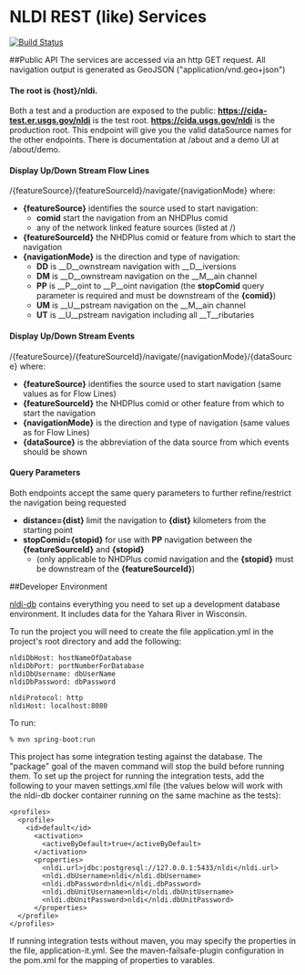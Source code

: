 # NLDI REST (like) Services

[![Build Status](https://travis-ci.org/ACWI-SSWD/nldi-services.svg?branch=master)](https://travis-ci.org/ACWI-SSWD/nldi-services)

##Public API
The services are accessed via an http GET request. All navigation output is generated as GeoJSON ("application/vnd.geo+json")

#### The root is {host}/nldi.
Both a test and a production are exposed to the public:
__https://cida-test.er.usgs.gov/nldi__ is the test root.
__https://cida.usgs.gov/nldi__ is the production root.
This endpoint will give you the valid dataSource names for the other endpoints. There is documentation at /about and a demo UI at /about/demo.

#### Display Up/Down Stream Flow Lines
/{featureSource}/{featureSourceId}/navigate/{navigationMode} where:
* __{featureSource}__ identifies the source used to start navigation:
  * __comid__ start the navigation from an NHDPlus comid
  * any of the network linked feature sources (listed at /)
* __{featureSourceId}__ the NHDPlus comid or feature from which to start the navigation
* __{navigationMode}__ is the direction and type of navigation:
  * __DD__ is __D__ownstream navigation with __D__iversions
  * __DM__ is __D__ownstream navigation on the __M__ain channel
  * __PP__ is __P__oint to __P__oint navigation (the __stopComid__ query parameter is required and must be downstream of the __{comid}__)
  * __UM__ is __U__pstream navigation on the __M__ain channel
  * __UT__ is __U__pstream navigation including all __T__ributaries

#### Display Up/Down Stream Events
/{featureSource}/{featureSourceId}/navigate/{navigationMode}/{dataSource} where:
* __{featureSource}__ identifies the source used to start navigation  (same values as for Flow Lines)
* __{featureSourceId}__ the NHDPlus comid or other feature from which to start the navigation
* __{navigationMode}__ is the direction and type of navigation (same values as for Flow Lines)
* __{dataSource}__ is the abbreviation of the data source from which events should be shown

#### Query Parameters
Both endpoints accept the same query parameters to further refine/restrict the navigation being requested
* __distance={dist}__ limit the navigation to __{dist}__ kilometers from the starting point
* __stopComid={stopid}__ for use with __PP__ navigation between the __{featureSourceId}__ and __{stopid}__
  * (only applicable to NHDPlus comid navigation and the __{stopid}__ must be downstream of the __{featureSourceId}__)

##Developer Environment

[nldi-db](https://travis-ci.org/ACWI-SSWD/nldi-db) contains everything you need to set up a development database environment. It includes data for the Yahara River in Wisconsin.

To run the project you will need to create the file application.yml in the project's root directory and add the following:
```
nldiDbHost: hostNameOfDatabase
nldiDbPort: portNumberForDatabase
nldiDbUsername: dbUserName
nldiDbPassword: dbPassword

nldiProtocol: http
nldiHost: localhost:8080
```
To run:
```
% mvn spring-boot:run
```

This project has some integration testing against the database. The "package" goal of the maven command will stop the build before running them.
To set up the project for running the integration tests, add the following to your maven settings.xml file (the values below will work with the
nldi-db docker container running on the same machine as the tests):

```
<profiles>
  <profile>
    <id>default</id>
      <activation>
        <activeByDefault>true</activeByDefault>
      </activation>
      <properties>
        <nldi.url>jdbc:postgresql://127.0.0.1:5433/nldi</nldi.url>
        <nldi.dbUsername>nldi</nldi.dbUsername>
        <nldi.dbPassword>nldi</nldi.dbPassword>
        <nldi.dbUnitUsername>nldi</nldi.dbUnitUsername>
        <nldi.dbUnitPassword>nldi</nldi.dbUnitPassword>
      </properties>
  </profile>
</profiles>
```

If running integration tests without maven, you may specify the properties in the file, 
application-it.yml. See the maven-failsafe-plugin configuration in the pom.xml 
for the mapping of properties to varables.
